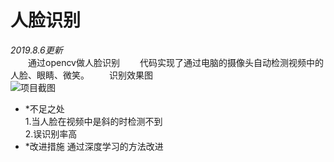# 人脸识别
*2019.8.6更新*      
&emsp;&emsp;通过opencv做人脸识别
&emsp;&emsp;代码实现了通过电脑的摄像头自动检测视频中的人脸、眼睛、微笑。
&emsp;&emsp;识别效果图  
![项目截图](https://github.com/alanSunyulin/upload-local-image/blob/master/%E9%A1%B9%E7%9B%AE%E6%88%AA%E5%9B%BE.png?raw=true)
- *不足之处    
 1.当人脸在视频中是斜的时检测不到    
 2.误识别率高    
- *改进措施
通过深度学习的方法改进

